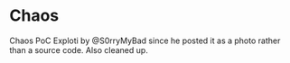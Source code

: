 # Chaos
Chaos PoC Exploti by @S0rryMyBad since he posted it as a photo rather than a source code. Also cleaned up.
